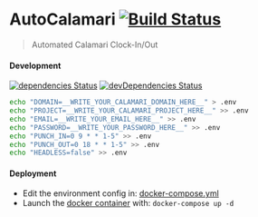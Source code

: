 AutoCalamari
[![Build Status](https://travis-ci.org/danielesteban/AutoCalamari.svg?branch=master)](https://travis-ci.org/danielesteban/AutoCalamari)
===

> Automated Calamari Clock-In/Out

#### Development

[![dependencies Status](https://david-dm.org/danielesteban/AutoCalamari/status.svg)](https://david-dm.org/danielesteban/AutoCalamari)
[![devDependencies Status](https://david-dm.org/danielesteban/AutoCalamari/dev-status.svg)](https://david-dm.org/danielesteban/AutoCalamari?type=dev)

```bash
echo "DOMAIN=__WRITE_YOUR_CALAMARI_DOMAIN_HERE__" > .env
echo "PROJECT=__WRITE_YOUR_CALAMARI_PROJECT_HERE__" >> .env
echo "EMAIL=__WRITE_YOUR_EMAIL_HERE__" >> .env
echo "PASSWORD=__WRITE_YOUR_PASSWORD_HERE__" >> .env
echo "PUNCH_IN=0 9 * * 1-5" >> .env
echo "PUNCH_OUT=0 18 * * 1-5" >> .env
echo "HEADLESS=false" >> .env
```

#### Deployment
 * Edit the environment config in: [docker-compose.yml](docker-compose.yml)
 * Launch the [docker container](https://hub.docker.com/r/danigatunes/autocalamari) with: `docker-compose up -d`
